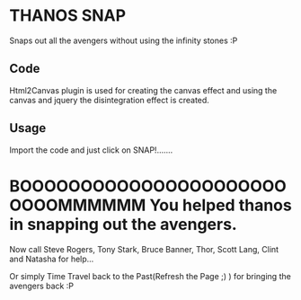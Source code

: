 # THANOS SNAP

Snaps out all the avengers without using the infinity stones :P

## Code

Html2Canvas plugin is used for creating the canvas effect and using the canvas and jquery the disintegration effect is created.

## Usage

Import the code and just click on SNAP!.......


# BOOOOOOOOOOOOOOOOOOOOOOOOOOMMMMMM You helped thanos in snapping out the avengers.

Now call Steve Rogers, Tony Stark, Bruce Banner, Thor, Scott Lang, Clint and Natasha for help...

Or simply Time Travel back to the Past(Refresh the Page ;) ) for bringing the avengers back :P